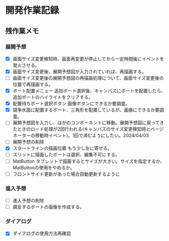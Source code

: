 # 開発作業記録  

## 残作業メモ  
### 展開予想  
- [x] 画面サイズ変更検知時、画面再変更が停止してから一定時間後にイベントを発火させる。  
- [x] 画面サイズ変更後、展開予想図が入力されていれば、再描画する。  
- [ ] 画面サイズ変更後の展開予想図の再描画処理について、画面サイズ変更後の位置で再描画する。
- [x] ボート配置メニュー 追加ボート選択後、キャンバスにボートを配置したら、追加ボートのハイライトをクリアする。  
- [x] 配置待ちボート選択ボタン 画像ボタンにできるか要調査。
- [x] 競争水面に配置するボート、三角形を配置しているが、画像にできるか要調査。
- [ ] 展開予想図を入力し、ほかのコンポーネントに移動。展開予想図に戻ってきたときのロード処理が2回行われる(キャンバスのサイズ変更検知時とページネーターの移動時イベント)。1回で済むようにしたい。2024/04/03
- [ ] 展開予想の削除
- [x] スタートラインの描画位置 もう少し左に寄せる。
- [ ] スリットに描画したボートは選択、編集不可にする。
- [ ] MatButton タブレットで描画するとサイズが大きい。サイズを指定するか、MatButtonの使用をやめるか。
- [ ] フロントサイド更新があった場合自動更新するように
### 進入予想  
- [ ] 進入予想の削除  
- [ ] 親友するボートの画像を作成する。

### ダイアログ  
- [x] ダイアログの使用方法再確認
